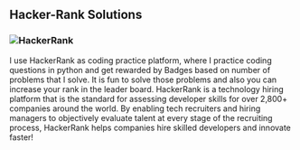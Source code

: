 ## Hacker-Rank Solutions
### ![HackerRank](https://www.hackerrank.com/)
I use HackerRank as coding practice platform, where I practice coding questions in python and get rewarded by Badges based on number of problems that I solve. It is fun to solve those problems and also you can increase your rank in the leader board.
HackerRank is a technology hiring platform that is the standard for assessing developer skills for over 2,800+ companies around the world. By enabling tech recruiters and hiring managers to objectively evaluate talent at every stage of the recruiting process, HackerRank helps companies hire skilled developers and innovate faster!
